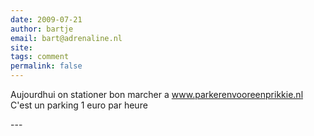 ```yaml
---
date: 2009-07-21
author: bartje
email: bart@adrenaline.nl
site: 
tags: comment
permalink: false
---
```


<p>Aujourdhui on stationer bon marcher a <a href="http://www.parkerenvooreenprikkie.nl" rel="nofollow">www.parkerenvooreenprikkie.nl</a> C'est un parking 1 euro par heure  </p>
---